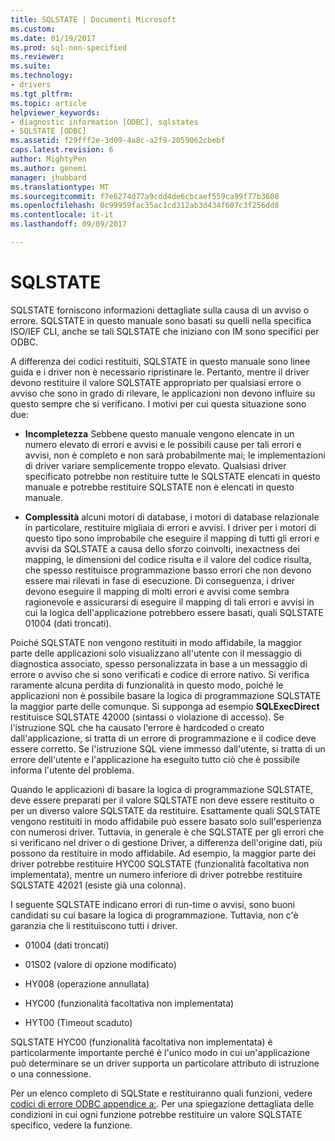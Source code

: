 ```yaml
---
title: SQLSTATE | Documenti Microsoft
ms.custom: 
ms.date: 01/19/2017
ms.prod: sql-non-specified
ms.reviewer: 
ms.suite: 
ms.technology:
- drivers
ms.tgt_pltfrm: 
ms.topic: article
helpviewer_keywords:
- diagnostic information [ODBC], sqlstates
- SQLSTATE [ODBC]
ms.assetid: f29fff2e-3d09-4a8c-a2f9-2059062cbebf
caps.latest.revision: 6
author: MightyPen
ms.author: genemi
manager: jhubbard
ms.translationtype: MT
ms.sourcegitcommit: f7e6274d77a9cdd4de6cbcaef559ca99f77b3608
ms.openlocfilehash: 0c99959fac35ac1cd312ab3d434f607c3f256dd8
ms.contentlocale: it-it
ms.lasthandoff: 09/09/2017

---
```

# <a name="sqlstates"></a>SQLSTATE
SQLSTATE forniscono informazioni dettagliate sulla causa di un avviso o errore. SQLSTATE in questo manuale sono basati su quelli nella specifica ISO/IEF CLI, anche se tali SQLSTATE che iniziano con IM sono specifici per ODBC.  
  
 A differenza dei codici restituiti, SQLSTATE in questo manuale sono linee guida e i driver non è necessario ripristinare le. Pertanto, mentre il driver devono restituire il valore SQLSTATE appropriato per qualsiasi errore o avviso che sono in grado di rilevare, le applicazioni non devono influire su questo sempre che si verificano. I motivi per cui questa situazione sono due:  
  
-   **Incompletezza** Sebbene questo manuale vengono elencate in un numero elevato di errori e avvisi e le possibili cause per tali errori e avvisi, non è completo e non sarà probabilmente mai; le implementazioni di driver variare semplicemente troppo elevato. Qualsiasi driver specificato potrebbe non restituire tutte le SQLSTATE elencati in questo manuale e potrebbe restituire SQLSTATE non è elencati in questo manuale.  
  
-   **Complessità** alcuni motori di database, i motori di database relazionale in particolare, restituire migliaia di errori e avvisi. I driver per i motori di questo tipo sono improbabile che eseguire il mapping di tutti gli errori e avvisi da SQLSTATE a causa dello sforzo coinvolti, inexactness dei mapping, le dimensioni del codice risulta e il valore del codice risulta, che spesso restituisce programmazione basso errori che non devono essere mai rilevati in fase di esecuzione. Di conseguenza, i driver devono eseguire il mapping di molti errori e avvisi come sembra ragionevole e assicurarsi di eseguire il mapping di tali errori e avvisi in cui la logica dell'applicazione potrebbero essere basati, quali SQLSTATE 01004 (dati troncati).  
  
 Poiché SQLSTATE non vengono restituiti in modo affidabile, la maggior parte delle applicazioni solo visualizzano all'utente con il messaggio di diagnostica associato, spesso personalizzata in base a un messaggio di errore o avviso che si sono verificati e codice di errore nativo. Si verifica raramente alcuna perdita di funzionalità in questo modo, poiché le applicazioni non è possibile basare la logica di programmazione SQLSTATE la maggior parte delle comunque. Si supponga ad esempio **SQLExecDirect** restituisce SQLSTATE 42000 (sintassi o violazione di accesso). Se l'istruzione SQL che ha causato l'errore è hardcoded o creato dall'applicazione, si tratta di un errore di programmazione e il codice deve essere corretto. Se l'istruzione SQL viene immesso dall'utente, si tratta di un errore dell'utente e l'applicazione ha eseguito tutto ciò che è possibile informa l'utente del problema.  
  
 Quando le applicazioni di basare la logica di programmazione SQLSTATE, deve essere preparati per il valore SQLSTATE non deve essere restituito o per un diverso valore SQLSTATE da restituire. Esattamente quali SQLSTATE vengono restituiti in modo affidabile può essere basato solo sull'esperienza con numerosi driver. Tuttavia, in generale è che SQLSTATE per gli errori che si verificano nel driver o di gestione Driver, a differenza dell'origine dati, più possono da restituire in modo affidabile. Ad esempio, la maggior parte dei driver potrebbe restituire HYC00 SQLSTATE (funzionalità facoltativa non implementata), mentre un numero inferiore di driver potrebbe restituire SQLSTATE 42021 (esiste già una colonna).  
  
 I seguente SQLSTATE indicano errori di run-time o avvisi, sono buoni candidati su cui basare la logica di programmazione. Tuttavia, non c'è garanzia che li restituiscono tutti i driver.  
  
-   01004 (dati troncati)  
  
-   01S02 (valore di opzione modificato)  
  
-   HY008 (operazione annullata)  
  
-   HYC00 (funzionalità facoltativa non implementata)  
  
-   HYT00 (Timeout scaduto)  
  
 SQLSTATE HYC00 (funzionalità facoltativa non implementata) è particolarmente importante perché è l'unico modo in cui un'applicazione può determinare se un driver supporta un particolare attributo di istruzione o una connessione.  
  
 Per un elenco completo di SQLState e restituiranno quali funzioni, vedere [codici di errore ODBC appendice a:](../../../odbc/reference/appendixes/appendix-a-odbc-error-codes.md). Per una spiegazione dettagliata delle condizioni in cui ogni funzione potrebbe restituire un valore SQLSTATE specifico, vedere la funzione.
